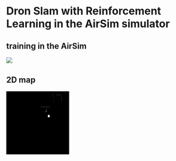 # Dron Slam with Reinforcement Learning in the AirSim simulator

## training in the AirSim
<img src="./gif/training.gif">

## 2D map
<img src="./gif/lander_1868.gif">

